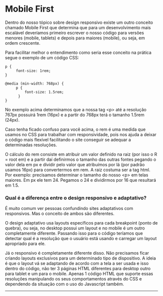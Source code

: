 # Mobile First

Dentro do nosso tópico sobre design responsivo existe um outro conceito chamado Mobile First que determina que para um desenvolvimento mais escalável deveríamos primeiro escrever o nosso código para versões menores \(mobile, tablets\) e depois para maiores \(mobile\), ou seja, em ordem crescente.  
  
Para facilitar melhor o entendimento como seria esse conceito na prática segue o exemplo de um código CSS:

```text
p {
     font-size: 1rem;
}

@media (min-width: 768px) {
     p {
         font-size: 1.5rem;
      }
}
```

No exemplo acima determinamos que a nossa tag &lt;p&gt; até a resolução 767px possuirá 1rem \(16px\) e a partir do 768px terá o tamanho 1.5rem \(24px\).    
  
Caso tenha ficado confuso para você acima, o rem é uma medida que usamos no CSS para trabalhar com responsividade, pois nos ajuda a deixar o código mais flexível facilitando o site conseguir se adequar a determinadas resoluções.  
  
O cálculo do rem consiste em atribuir um valor definido na raiz \(por isso o R = root em\) e a partir daí definirmos o tamanho das outras fontes pegando o valor dela em px e dividir pelo valor que atribuímos por lá \(por padrão usamos 16px\) para convertermos em rem. A raiz costuma ser a tag html.  
Por exemplo: precisamos determinar o tamanho do nosso &lt;p&gt; em telas maiores. Em px ele tem 24. Pegamos o 24 e dividirmos por 16 que resultará em 1.5.  

### **Qual é a diferença entre o design responsivo e adaptativo?**

É muito comum ver pessoas confundindo sites adaptativos com responsivos. Mas o conceito de ambos são diferentes.  
  
O design adaptativo usa layouts específicos para cada breakpoint \(ponto de quebra\), ou seja, no desktop possui um layout e no mobile é um outro completamente diferente. Passando isso para o código teríamos que detectar qual é a resolução que o usuário está usando e carregar um layout apropriado para ele.    
  
Já o responsivo é completamente diferente disso. Não precisamos ficar criando layouts exclusivos para um determinado tipo de dispositivo. A ideia é que o layout vá se adaptando de acordo com a tela a ser usada e isso dentro do código, não ter 3 páginas HTML diferentes para desktop outro para tablet e um para o mobile. Apenas 1 código HTML que suporte essas resoluções manipulando os seus comportamentos através do CSS e dependendo da situação com o uso do Javascript também.  
****


